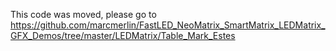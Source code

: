 This code was moved, please go to 
https://github.com/marcmerlin/FastLED_NeoMatrix_SmartMatrix_LEDMatrix_GFX_Demos/tree/master/LEDMatrix/Table_Mark_Estes
